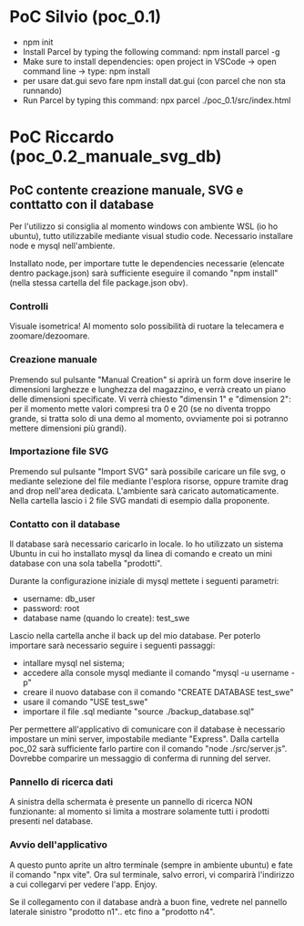 # PoC Silvio (poc_0.1)
- npm init
-  Install Parcel by typing the following command: npm install parcel -g
- Make sure to install dependencies: open project in VSCode -> open command line -> type: npm install
- per usare dat.gui sevo fare npm install dat.gui (con parcel che non sta runnando)
- Run Parcel by typing this command: npx parcel ./poc_0.1/src/index.html

# PoC Riccardo (poc_0.2_manuale_svg_db)
## PoC contente creazione manuale, SVG e conttatto con il database
Per l'utilizzo si consiglia al momento windows con ambiente WSL (io ho ubuntu), tutto utilizzabile mediante visual studio code.
Necessario installare node e mysql nell'ambiente.

Installato node, per importare tutte le dependencies necessarie (elencate dentro package.json) sarà sufficiente eseguire il comando "npm install" (nella stessa cartella del file package.json obv).

### Controlli
Visuale isometrica! 
Al momento solo possibilità di ruotare la telecamera e zoomare/dezoomare.

### Creazione manuale
Premendo sul pulsante "Manual Creation" si aprirà un form dove inserire le dimensioni larghezze e lunghezza del magazzino, e verrà creato un piano delle dimensioni specificate.
Vi verrà chiesto "dimensin 1" e "dimension 2": per il momento mette valori compresi tra 0 e 20 (se no diventa troppo grande, si tratta solo di una demo al momento, ovviamente poi si potranno mettere dimensioni più grandi).

### Importazione file SVG
Premendo sul pulsante "Import SVG" sarà possibile caricare un file svg, o mediante selezione del file mediante l'esplora risorse, oppure tramite drag and drop nell'area dedicata. L'ambiente sarà caricato automaticamente. Nella cartella lascio i 2 file SVG mandati di esempio dalla proponente.

### Contatto con il database
Il database sarà necessario caricarlo in locale. Io ho utilizzato un sistema Ubuntu in cui ho installato mysql da linea di comando e creato un mini database con una sola tabella "prodotti". 

Durante la configurazione iniziale di mysql mettete i seguenti parametri:
- username: db_user
- password: root
- database name (quando lo create): test_swe

Lascio nella cartella anche il back up del mio database. Per poterlo importare sarà necessario seguire i seguenti passaggi:
- intallare mysql nel sistema;
- accedere alla console mysql mediante il comando "mysql -u username -p"
- creare il nuovo database con il comando "CREATE DATABASE test_swe"
- usare il comando "USE test_swe"
- importare il file .sql mediante "source ./backup_database.sql"

Per permettere all'applicativo di comunicare con il database è necessario impostare un mini server, impostabile mediante "Express".
Dalla cartella poc_02 sarà sufficiente farlo partire con il comando "node ./src/server.js". Dovrebbe comparire un messaggio di conferma di running del server.

### Pannello di ricerca dati
A sinistra della schermata è presente un pannello di ricerca NON funzionante: al momento si limita a mostrare solamente tutti i prodotti presenti nel database.

### Avvio dell'applicativo
A questo punto aprite un altro terminale (sempre in ambiente ubuntu) e fate il comando "npx vite". Ora sul terminale, salvo errori, vi comparirà l'indirizzo a cui collegarvi per vedere l'app. Enjoy.

Se il collegamento con il database andrà a buon fine, vedrete nel pannello laterale sinistro "prodotto n1".. etc fino a "prodotto n4".
